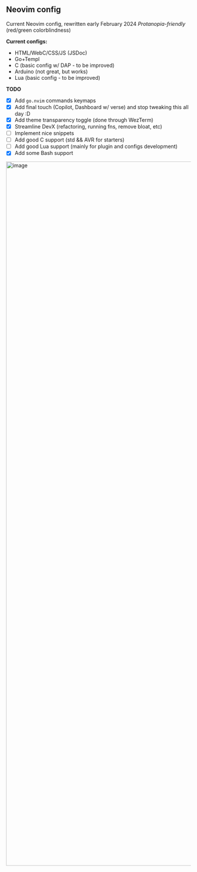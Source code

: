 ## Neovim config

Current Neovim config, rewritten early February 2024
*Protanopia-friendly* (red/green colorblindness)

**Current configs:**
- HTML/WebC/CSS/JS (JSDoc)
- Go+Templ
- C (basic config w/ DAP - to be improved)
- Arduino (not great, but works)
- Lua (basic config - to be improved)

**TODO**
- [x] Add `go.nvim` commands keymaps
- [x] Add final touch (Copilot, Dashboard w/ verse) and stop tweaking this all day :D
- [x] Add theme transparency toggle (done through WezTerm)
- [x] Streamline DevX (refactoring, running fns, remove bloat, etc)
- [ ] Implement nice snippets
- [ ] Add good C support (std && AVR for starters)
- [ ] Add good Lua support (mainly for plugin and configs development)
- [x] Add some Bash support

<img width="1920" alt="image"
    src="https://github.com/zyriab/dotfiles/assets/2111910/28087a9a-397c-48c5-b616-c8e744f36caf">
